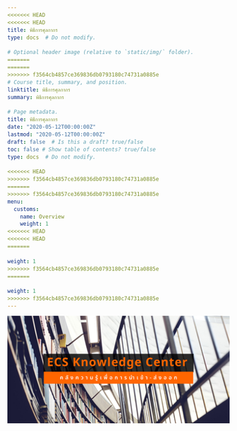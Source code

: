 ```yaml
---
<<<<<<< HEAD
<<<<<<< HEAD
title: พิธีการศุลกากร
type: docs  # Do not modify.

# Optional header image (relative to `static/img/` folder).
=======
=======
>>>>>>> f3564cb4857ce369836db0793180c74731a0885e
# Course title, summary, and position.
linktitle: พิธีการศุลกากร
summary: พิธีการศุลกากร

# Page metadata.
title: พิธีการศุลกากร
date: "2020-05-12T00:00:00Z"
lastmod: "2020-05-12T00:00:00Z"
draft: false  # Is this a draft? true/false
toc: false # Show table of contents? true/false
type: docs  # Do not modify.

<<<<<<< HEAD
>>>>>>> f3564cb4857ce369836db0793180c74731a0885e
=======
>>>>>>> f3564cb4857ce369836db0793180c74731a0885e
menu:
  customs:
    name: Overview   
    weight: 1
<<<<<<< HEAD
<<<<<<< HEAD
=======

weight: 1
>>>>>>> f3564cb4857ce369836db0793180c74731a0885e
=======

weight: 1
>>>>>>> f3564cb4857ce369836db0793180c74731a0885e
---
```


![](https://github.com/ecs-support/knowledge-center/raw/master/img/knowledge-center.png)




